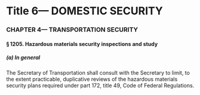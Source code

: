 
# Title 6— DOMESTIC SECURITY
### CHAPTER 4— TRANSPORTATION SECURITY
#### § 1205. Hazardous materials security inspections and study
##### (a) In general

The Secretary of Transportation shall consult with the Secretary to limit, to the extent practicable, duplicative reviews of the hazardous materials security plans required under part 172, title 49, Code of Federal Regulations.
